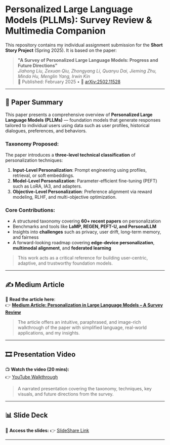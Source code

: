 #  Personalized Large Language Models (PLLMs): Survey Review & Multimedia Companion

This repository contains my individual assignment submission for the **Short Story Project** (Spring 2025). It is based on the paper:

> **"A Survey of Personalized Large Language Models: Progress and Future Directions"**  
> *Jiahong Liu, Zexuan Qiu, Zhongyang Li, Quanyu Dai, Jieming Zhu, Minda Hu, Menglin Yang, Irwin Kin*  
> 📅 Published: February 2025 • 🔗 [arXiv:2502.11528](https://arxiv.org/abs/2502.11528)

---

## 📄 Paper Summary

This paper presents a comprehensive overview of **Personalized Large Language Models (PLLMs)** — foundation models that generate responses tailored to individual users using data such as user profiles, historical dialogues, preferences, and behaviors.

### Taxonomy Proposed:
The paper introduces a **three-level technical classification** of personalization techniques:

1. **Input-Level Personalization**: Prompt engineering using profiles, retrieval, or soft embeddings.
2. **Model-Level Personalization**: Parameter-efficient fine-tuning (PEFT) such as LoRA, IA3, and adapters.
3. **Objective-Level Personalization**: Preference alignment via reward modeling, RLHF, and multi-objective optimization.

### Core Contributions:
- A structured taxonomy covering **60+ recent papers** on personalization
- Benchmarks and tools like **LaMP, REGEN, PEFT-U, and PersonalLLM**
- Insights into **challenges** such as privacy, user drift, long-term memory, and fairness
- A forward-looking roadmap covering **edge-device personalization**, **multimodal alignment**, and **federated learning**

> This work acts as a critical reference for building user-centric, adaptive, and trustworthy foundation models.

---

## ✍️ Medium Article

📖 **Read the article here**:  
👉 [**Medium Article: Personalization in Large Language Models – A Survey Review**](https://medium.com/@rutujabhaskarrao.patil/personalized-large-language-models-a-new-horizon-for-human-ai-interaction-c8938794cbde)  

> The article offers an intuitive, paraphrased, and image-rich walkthrough of the paper with simplified language, real-world applications, and my insights.

---

## 🎞️ Presentation Video

📺 **Watch the video (20 mins):**  
👉 [YouTube Walkthrough](https://youtu.be/your-video-link)  
> A narrated presentation covering the taxonomy, techniques, key visuals, and future directions from the survey.

---

## 📊 Slide Deck

📑 **Access the slides:** 
👉 [SlideShare Link](https://www.slideshare.net/slideshow/a-survey-of-personalized-large-language-models-pptx/278820883)  

---
